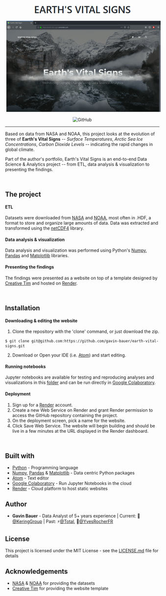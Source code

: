 <p align="center"><img src="https://github.com/gavin-bauer/earth-vital-signs/blob/master/assets/img/header.png"></p>

<p align="center">
  <img src="https://github.com/gavin-bauer/earth-vital-signs/blob/master/assets/img/demo.gif?raw=1" hspace="4">
  
</p>

<p align="center">
  <img alt="GitHub" src="https://img.shields.io/github/license/gavin-bauer/earth-vital-signs">

</p>

---

Based on data from NASA and NOAA, this project looks at the evolution of three of **Earth's Vital Signs** -- *Surface Temperatures*, *Arctic Sea Ice Concentrations*, *Carbon Dioxide Levels* -- indicating the rapid changes in global climate.

Part of the author's portfolio, Earth's Vital Signs is an end-to-end Data Science & Analytics project -- from ETL, data analysis & visualization to presenting the findings.

<br/>

## The project

#### ETL
Datasets were downloaded from [NASA](https://data.giss.nasa.gov/) and [NOAA](https://data.noaa.gov/dataset/), most often in .HDF, a format to store and organize large amounts of data. Data was extracted and transformed using the [netCDF4](https://pypi.org/project/netCDF4/) library.

#### Data analysis & visualization
Data analysis and visualization was performed using Python's [Numpy](https://numpy.org/), [Pandas](https://pandas.pydata.org/) and [Matplotlib](https://matplotlib.org/) libraries.

#### Presenting the findings
The findings were presented as a website on top of a template designed by [Creative Tim](https://www.creative-tim.com/) and hosted on [Render](https://render.com/).

<br/>

## Installation

#### Downloading & editing the website

1. Clone the repository with the 'clone' command, or just download the zip.
```
$ git clone git@github.com:https://github.com/gavin-bauer/earth-vital-signs.git
```
2. Download or Open your IDE (i.e. [Atom](https://atom.io/)) and start editing.

#### Running notebooks
Jupyter notebooks are available for testing and reproducing analyses and visualizations in this [folder](https://github.com/gavin-bauer/earth-vital-signs/tree/master/notebooks) and can be run directly in [Google Colaboratory](https://colab.research.google.com/).

#### Deployment

1. Sign up for a [Render](https://render.com/) account.
2. Create a new Web Service on Render and grant Render permission to access the GitHub repository containing the project.
3. On the deployment screen, pick a name for the website.
4. Click Save Web Service. The website will begin building and should be live in a few minutes at the URL displayed in the Render dashboard.

<br/>

## Built with

* [Python](https://www.python.org/) - Programming language
* [Numpy](https://numpy.org/), [Pandas](https://pandas.pydata.org/) & [Matplotlib](https://matplotlib.org/) - Data centric Python packages 
* [Atom](https://atom.io/) - Text editor
* [Google Colaboratory](https://colab.research.google.com/) - Run Jupyter Notebooks in the cloud
* [Render](https://render.com/) - Cloud platform to host static websites 

## Author

* **Gavin Bauer** - Data Analyst of 5+ years experience | Current: 🦉[@KeringGroup](https://www.kering.com/) | Past: ⚡[@Total](https://www.total.com/en), 🌱[@YvesRocherFR](https://groupe-rocher.com/en)

## License

This project is licensed under the MIT License - see the [LICENSE.md](LICENSE) file for details

## Acknowledgements
* [NASA](https://data.giss.nasa.gov/) & [NOAA](https://data.noaa.gov/dataset/) for providing the datasets
* [Creative Tim](https://www.creative-tim.com/) for providing the website template
